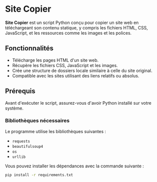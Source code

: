 # Site Copier

**Site Copier** est un script Python conçu pour copier un site web en téléchargeant son contenu statique, y compris les fichiers HTML, CSS, JavaScript, et les ressources comme les images et les polices.

## Fonctionnalités

- Télécharge les pages HTML d'un site web.
- Récupère les fichiers CSS, JavaScript et les images.
- Crée une structure de dossiers locale similaire à celle du site original.
- Compatible avec les sites utilisant des liens relatifs ou absolus.

## Prérequis

Avant d'exécuter le script, assurez-vous d'avoir Python installé sur votre système.

### Bibliothèques nécessaires

Le programme utilise les bibliothèques suivantes :

- `requests`
- `beautifulsoup4`
- `os`
- `urllib`

Vous pouvez installer les dépendances avec la commande suivante :

```bash
pip install -r requirements.txt

